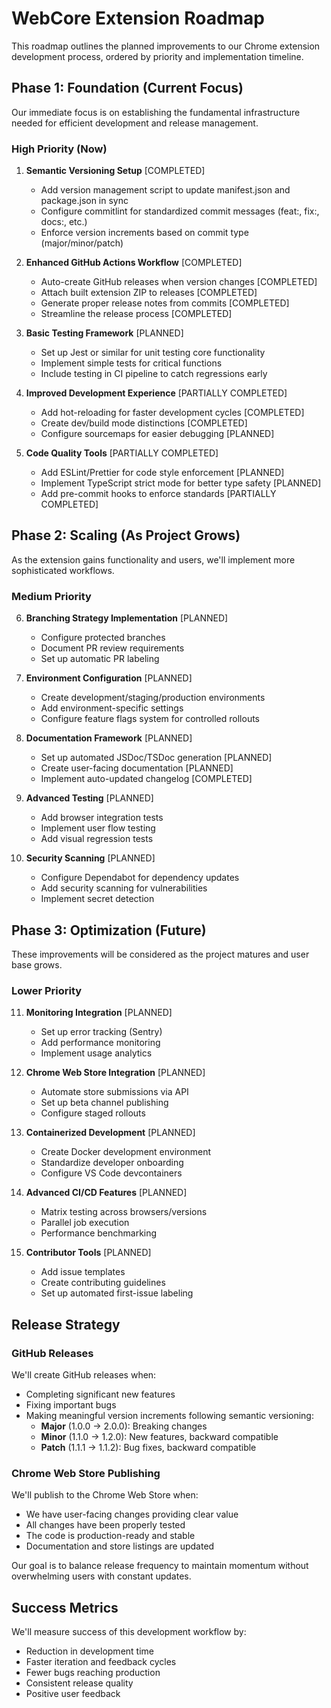 # WebCore Extension Roadmap

This roadmap outlines the planned improvements to our Chrome extension development process, ordered by priority and implementation timeline.

## Phase 1: Foundation (Current Focus)

Our immediate focus is on establishing the fundamental infrastructure needed for efficient development and release management.

### High Priority (Now)

1. **Semantic Versioning Setup** [COMPLETED]
   - Add version management script to update manifest.json and package.json in sync
   - Configure commitlint for standardized commit messages (feat:, fix:, docs:, etc.)
   - Enforce version increments based on commit type (major/minor/patch)

2. **Enhanced GitHub Actions Workflow** [COMPLETED]
   - Auto-create GitHub releases when version changes [COMPLETED]
   - Attach built extension ZIP to releases [COMPLETED]
   - Generate proper release notes from commits [COMPLETED]
   - Streamline the release process [COMPLETED]

3. **Basic Testing Framework** [PLANNED]
   - Set up Jest or similar for unit testing core functionality
   - Implement simple tests for critical functions
   - Include testing in CI pipeline to catch regressions early

4. **Improved Development Experience** [PARTIALLY COMPLETED]
   - Add hot-reloading for faster development cycles [COMPLETED]
   - Create dev/build mode distinctions [COMPLETED]
   - Configure sourcemaps for easier debugging [PLANNED]

5. **Code Quality Tools** [PARTIALLY COMPLETED]
   - Add ESLint/Prettier for code style enforcement [PLANNED]
   - Implement TypeScript strict mode for better type safety [PLANNED]
   - Add pre-commit hooks to enforce standards [PARTIALLY COMPLETED]

## Phase 2: Scaling (As Project Grows)

As the extension gains functionality and users, we'll implement more sophisticated workflows.

### Medium Priority

6. **Branching Strategy Implementation** [PLANNED]
   - Configure protected branches
   - Document PR review requirements
   - Set up automatic PR labeling

7. **Environment Configuration** [PLANNED]
   - Create development/staging/production environments
   - Add environment-specific settings
   - Configure feature flags system for controlled rollouts

8. **Documentation Framework** [PLANNED]
   - Set up automated JSDoc/TSDoc generation [PLANNED]
   - Create user-facing documentation [PLANNED]
   - Implement auto-updated changelog [COMPLETED]

9. **Advanced Testing** [PLANNED]
   - Add browser integration tests
   - Implement user flow testing
   - Add visual regression tests

10. **Security Scanning** [PLANNED]
    - Configure Dependabot for dependency updates
    - Add security scanning for vulnerabilities
    - Implement secret detection

## Phase 3: Optimization (Future)

These improvements will be considered as the project matures and user base grows.

### Lower Priority

11. **Monitoring Integration** [PLANNED]
    - Set up error tracking (Sentry)
    - Add performance monitoring
    - Implement usage analytics

12. **Chrome Web Store Integration** [PLANNED]
    - Automate store submissions via API
    - Set up beta channel publishing
    - Configure staged rollouts

13. **Containerized Development** [PLANNED]
    - Create Docker development environment
    - Standardize developer onboarding
    - Configure VS Code devcontainers

14. **Advanced CI/CD Features** [PLANNED]
    - Matrix testing across browsers/versions
    - Parallel job execution
    - Performance benchmarking

15. **Contributor Tools** [PLANNED]
    - Add issue templates
    - Create contributing guidelines
    - Set up automated first-issue labeling

## Release Strategy

### GitHub Releases

We'll create GitHub releases when:
- Completing significant new features
- Fixing important bugs
- Making meaningful version increments following semantic versioning:
  - **Major** (1.0.0 → 2.0.0): Breaking changes
  - **Minor** (1.1.0 → 1.2.0): New features, backward compatible
  - **Patch** (1.1.1 → 1.1.2): Bug fixes, backward compatible

### Chrome Web Store Publishing

We'll publish to the Chrome Web Store when:
- We have user-facing changes providing clear value
- All changes have been properly tested
- The code is production-ready and stable
- Documentation and store listings are updated

Our goal is to balance release frequency to maintain momentum without overwhelming users with constant updates.

## Success Metrics

We'll measure success of this development workflow by:
- Reduction in development time
- Faster iteration and feedback cycles
- Fewer bugs reaching production
- Consistent release quality
- Positive user feedback 